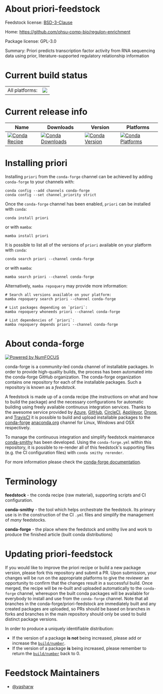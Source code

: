 About priori-feedstock
======================

Feedstock license: [BSD-3-Clause](https://github.com/conda-forge/priori-feedstock/blob/main/LICENSE.txt)

Home: https://github.com/ohsu-comp-bio/regulon-enrichment

Package license: GPL-3.0

Summary: Priori predicts transcription factor activity from RNA sequencing data using prior, literature-supported regulatory relationship information

Current build status
====================


<table><tr><td>All platforms:</td>
    <td>
      <a href="https://dev.azure.com/conda-forge/feedstock-builds/_build/latest?definitionId=18796&branchName=main">
        <img src="https://dev.azure.com/conda-forge/feedstock-builds/_apis/build/status/priori-feedstock?branchName=main">
      </a>
    </td>
  </tr>
</table>

Current release info
====================

| Name | Downloads | Version | Platforms |
| --- | --- | --- | --- |
| [![Conda Recipe](https://img.shields.io/badge/recipe-priori-green.svg)](https://anaconda.org/conda-forge/priori) | [![Conda Downloads](https://img.shields.io/conda/dn/conda-forge/priori.svg)](https://anaconda.org/conda-forge/priori) | [![Conda Version](https://img.shields.io/conda/vn/conda-forge/priori.svg)](https://anaconda.org/conda-forge/priori) | [![Conda Platforms](https://img.shields.io/conda/pn/conda-forge/priori.svg)](https://anaconda.org/conda-forge/priori) |

Installing priori
=================

Installing `priori` from the `conda-forge` channel can be achieved by adding `conda-forge` to your channels with:

```
conda config --add channels conda-forge
conda config --set channel_priority strict
```

Once the `conda-forge` channel has been enabled, `priori` can be installed with `conda`:

```
conda install priori
```

or with `mamba`:

```
mamba install priori
```

It is possible to list all of the versions of `priori` available on your platform with `conda`:

```
conda search priori --channel conda-forge
```

or with `mamba`:

```
mamba search priori --channel conda-forge
```

Alternatively, `mamba repoquery` may provide more information:

```
# Search all versions available on your platform:
mamba repoquery search priori --channel conda-forge

# List packages depending on `priori`:
mamba repoquery whoneeds priori --channel conda-forge

# List dependencies of `priori`:
mamba repoquery depends priori --channel conda-forge
```


About conda-forge
=================

[![Powered by
NumFOCUS](https://img.shields.io/badge/powered%20by-NumFOCUS-orange.svg?style=flat&colorA=E1523D&colorB=007D8A)](https://numfocus.org)

conda-forge is a community-led conda channel of installable packages.
In order to provide high-quality builds, the process has been automated into the
conda-forge GitHub organization. The conda-forge organization contains one repository
for each of the installable packages. Such a repository is known as a *feedstock*.

A feedstock is made up of a conda recipe (the instructions on what and how to build
the package) and the necessary configurations for automatic building using freely
available continuous integration services. Thanks to the awesome service provided by
[Azure](https://azure.microsoft.com/en-us/services/devops/), [GitHub](https://github.com/),
[CircleCI](https://circleci.com/), [AppVeyor](https://www.appveyor.com/),
[Drone](https://cloud.drone.io/welcome), and [TravisCI](https://travis-ci.com/)
it is possible to build and upload installable packages to the
[conda-forge](https://anaconda.org/conda-forge) [anaconda.org](https://anaconda.org/)
channel for Linux, Windows and OSX respectively.

To manage the continuous integration and simplify feedstock maintenance
[conda-smithy](https://github.com/conda-forge/conda-smithy) has been developed.
Using the ``conda-forge.yml`` within this repository, it is possible to re-render all of
this feedstock's supporting files (e.g. the CI configuration files) with ``conda smithy rerender``.

For more information please check the [conda-forge documentation](https://conda-forge.org/docs/).

Terminology
===========

**feedstock** - the conda recipe (raw material), supporting scripts and CI configuration.

**conda-smithy** - the tool which helps orchestrate the feedstock.
                   Its primary use is in the construction of the CI ``.yml`` files
                   and simplify the management of *many* feedstocks.

**conda-forge** - the place where the feedstock and smithy live and work to
                  produce the finished article (built conda distributions)


Updating priori-feedstock
=========================

If you would like to improve the priori recipe or build a new
package version, please fork this repository and submit a PR. Upon submission,
your changes will be run on the appropriate platforms to give the reviewer an
opportunity to confirm that the changes result in a successful build. Once
merged, the recipe will be re-built and uploaded automatically to the
`conda-forge` channel, whereupon the built conda packages will be available for
everybody to install and use from the `conda-forge` channel.
Note that all branches in the conda-forge/priori-feedstock are
immediately built and any created packages are uploaded, so PRs should be based
on branches in forks and branches in the main repository should only be used to
build distinct package versions.

In order to produce a uniquely identifiable distribution:
 * If the version of a package **is not** being increased, please add or increase
   the [``build/number``](https://docs.conda.io/projects/conda-build/en/latest/resources/define-metadata.html#build-number-and-string).
 * If the version of a package **is** being increased, please remember to return
   the [``build/number``](https://docs.conda.io/projects/conda-build/en/latest/resources/define-metadata.html#build-number-and-string)
   back to 0.

Feedstock Maintainers
=====================

* [@yasharw](https://github.com/yasharw/)

